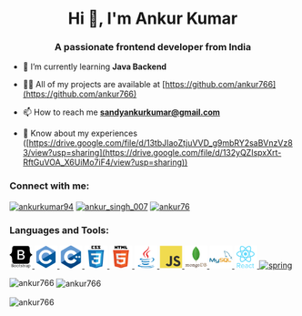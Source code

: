 <h1 align="center">Hi 👋, I'm Ankur Kumar</h1>
<h3 align="center">A passionate frontend developer from India</h3>

- 🌱 I’m currently learning **Java Backend**

- 👨‍💻 All of my projects are available at [https://github.com/ankur766](https://github.com/ankur766)

- 📫 How to reach me **sandyankurkumar@gmail.com**

- 📄 Know about my experiences ([https://drive.google.com/file/d/13tbJIaoZtjuVVD_g9mbRY2saBVnzVz83/view?usp=sharing](https://drive.google.com/file/d/132yQZIspxXrt-RftGuVOA_X6UiMo7iF4/view?usp=sharing))

<h3 align="left">Connect with me:</h3>
<p align="left">
<a href="https://linkedin.com/in/ankurkumar94" target="blank"><img align="center" src="https://raw.githubusercontent.com/rahuldkjain/github-profile-readme-generator/master/src/images/icons/Social/linked-in-alt.svg" alt="ankurkumar94" height="30" width="40" /></a>
<a href="https://instagram.com/ankur_singh_007" target="blank"><img align="center" src="https://raw.githubusercontent.com/rahuldkjain/github-profile-readme-generator/master/src/images/icons/Social/instagram.svg" alt="ankur_singh_007" height="30" width="40" /></a>
<a href="https://www.leetcode.com/ankur76" target="blank"><img align="center" src="https://raw.githubusercontent.com/rahuldkjain/github-profile-readme-generator/master/src/images/icons/Social/leet-code.svg" alt="ankur76" height="30" width="40" /></a>
</p>

<h3 align="left">Languages and Tools:</h3>
<p align="left"> <a href="https://getbootstrap.com" target="_blank" rel="noreferrer"> <img src="https://raw.githubusercontent.com/devicons/devicon/master/icons/bootstrap/bootstrap-plain-wordmark.svg" alt="bootstrap" width="40" height="40"/> </a> <a href="https://www.cprogramming.com/" target="_blank" rel="noreferrer"> <img src="https://raw.githubusercontent.com/devicons/devicon/master/icons/c/c-original.svg" alt="c" width="40" height="40"/> </a> <a href="https://www.w3schools.com/cpp/" target="_blank" rel="noreferrer"> <img src="https://raw.githubusercontent.com/devicons/devicon/master/icons/cplusplus/cplusplus-original.svg" alt="cplusplus" width="40" height="40"/> </a> <a href="https://www.w3schools.com/css/" target="_blank" rel="noreferrer"> <img src="https://raw.githubusercontent.com/devicons/devicon/master/icons/css3/css3-original-wordmark.svg" alt="css3" width="40" height="40"/> </a> <a href="https://www.w3.org/html/" target="_blank" rel="noreferrer"> <img src="https://raw.githubusercontent.com/devicons/devicon/master/icons/html5/html5-original-wordmark.svg" alt="html5" width="40" height="40"/> </a> <a href="https://www.java.com" target="_blank" rel="noreferrer"> <img src="https://raw.githubusercontent.com/devicons/devicon/master/icons/java/java-original.svg" alt="java" width="40" height="40"/> </a> <a href="https://developer.mozilla.org/en-US/docs/Web/JavaScript" target="_blank" rel="noreferrer"> <img src="https://raw.githubusercontent.com/devicons/devicon/master/icons/javascript/javascript-original.svg" alt="javascript" width="40" height="40"/> </a> <a href="https://www.mongodb.com/" target="_blank" rel="noreferrer"> <img src="https://raw.githubusercontent.com/devicons/devicon/master/icons/mongodb/mongodb-original-wordmark.svg" alt="mongodb" width="40" height="40"/> </a> <a href="https://www.mysql.com/" target="_blank" rel="noreferrer"> <img src="https://raw.githubusercontent.com/devicons/devicon/master/icons/mysql/mysql-original-wordmark.svg" alt="mysql" width="40" height="40"/> </a> <a href="https://reactjs.org/" target="_blank" rel="noreferrer"> <img src="https://raw.githubusercontent.com/devicons/devicon/master/icons/react/react-original-wordmark.svg" alt="react" width="40" height="40"/> </a> <a href="https://spring.io/" target="_blank" rel="noreferrer"> <img src="https://www.vectorlogo.zone/logos/springio/springio-icon.svg" alt="spring" width="40" height="40"/> </a> </p>

<p><img align="left" src="https://github-readme-stats.vercel.app/api/top-langs?username=ankur766&show_icons=true&locale=en&layout=compact" alt="ankur766" /></p>

<p>&nbsp;<img align="center" src="https://github-readme-stats.vercel.app/api?username=ankur766&show_icons=true&locale=en" alt="ankur766" /></p>

<p><img align="center" src="https://github-readme-streak-stats.herokuapp.com/?user=ankur766&" alt="ankur766" /></p>


